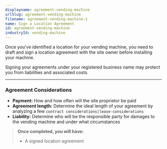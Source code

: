 ```yaml
---
displayname: agreement-vending-machine
urlSlug: agreement-vending-machine
filename: agreement-vending-machine-1
name: Sign a Location Agreement
id: agreement-vending-machine
industryId: vending-machine
---
```


Once you've identified a location for your vending machine, you need to draft and sign a location agreement with the site owner before installing your machine.

Signing your agreements under your registered business name may protect you from liabilities and associated costs.

---

### Agreement Considerations

- **Payment:** How and how often will the site proprietor be paid
- **Agreement length:** Determine the ideal length of your agreement by analyzing a few `contract considerations|lease-considerations`
- **Liability:** Determine who will be the responsible party for damages to the vending machine and under what circumstances

> **Once completed, you will have:**
>
> - A signed location agreement
